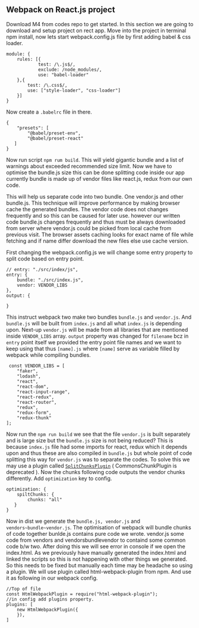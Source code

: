## Webpack on React.js project
Download M4 from codes repo to get started. In this section we are going to download and setup project on rect app. 
Move into the project in terminal npm install, now lets start webpack.config.js file by first adding babel & css loader.  

    module: {
    	rules: [{
		    	test: /\.js$/,
		    	exclude: /node_modules/,
		    	use: "babel-loader"
    	},{
			test: /\.css$/,
			use: ["style-loader", "css-loader"]
		}]
    }
Now create a `.babelrc` file in there. 

    {
    	"presets": [
    		"@babel/preset-env",
    		"@babel/preset-react"
       ]
    }
Now run script `npm rum build`. This will yield gigantic bundle and a list of warnings about exceeded recommended size limit.
Now we have to optimise the bundle.js size this can be done splitting code inside our app currently bundle is made up of vendor files like react.js,  redux from our own code. 

This will help us separate code into two bundle. One vendor.js and other bundle.js. This technique will improve performance by making browser cache the generated bundles. The vendor code does not changes frequently and so this can be caused for later use. however our written code bundle.js changes frequently and thus must be always downloaded from server where vendor.js could be picked from local cache from previous visit. The browser assets caching looks for exact name of file while fetching and if name differ download the new files else use cache version.
 
 First changing the webpack.config.js we will change some entry property to split code based on entry point.
 

    // entry: "./src/index/js",
    entry: {
		bundle: "./src/index.js",
		vendor: VENDOR_LIBS
	},
	output: {
		
	}

 This instruct  webpack two make two bundles `bundle.js` and `vendor.js`. And `bundle.js` will be built from `index.js` and all what `index.js` is depending upon. Next-up `vendor.js` will be made from all libraries that are mentioned inside `VENDOR_LIBS` array. `output` property was changed for `filename` bcz in `entry` point itself we provided the entry point file names and we want to keep using that thus `[name].js` where `[name]` serve as variable filled by webpack while compiling bundles.

     const VENDOR_LIBS = [
    	"faker",
    	"lodash",
    	"react",
    	"react-dom",
    	"react-input-range",
    	"react-redux",
    	"react-router",
    	"redux",
    	"redux-form",
    	"redux-thunk"
    ];

Now run the `npm run build` we see that the file `vendor.js` is built separately and is large size but the `bundle.js` size is not being reduced? 
This is because `index.js` file had some imports for react, redux which it depends upon and thus these are also compiled in `bundle.js` but whole point of code splitting this way for `vendor.js` was to separate the codes. To solve this we may use a plugin called [`SplitChunksPlugin`](https://webpack.js.org/plugins/split-chunks-plugin/) ( CommonsChunkPlugin is deprecated ). Now the chunks following code outputs the vendor chunks differently.  Add `optimization` key to config.

    optimization: {
    	spiltChunks: {
    		chunks: "all"
       }
    }
Now in dist we generate the `bundle.js, vendor.js` and `vendors~bundle~vendor.js`. The optimisation of webpack will bundle chunks of code together bunlde.js contains pure code we wrote. vendor.js some code from vendors and vendorsbundlevendor to containd some common code b/w two. 
After doing this we will see error in console if we open the index.html. As we previously have manually generated the index.html and linked the scripts so this is not happening with other things we generated. So this needs to be fixed but manually each time may be headache so using a plugin. 
We will use plugin called html-webpack-plugin from npm. And use it as following in our webpack config.

    //Top of file
    const HtmlWebpackPlugin = require("html-webpack-plugin");
    //in config add plugins property.
    plugins: [ 
	    new HtmlWebpackPlugin({
		}),
	]

<!--stackedit_data:
eyJoaXN0b3J5IjpbLTkxMjYwODYxOSwxODUxNTQ2NTI0LDExNT
g1OTI5NTIsLTYzNjc2OTIzNywtMjA4ODc0NjYxMl19
-->